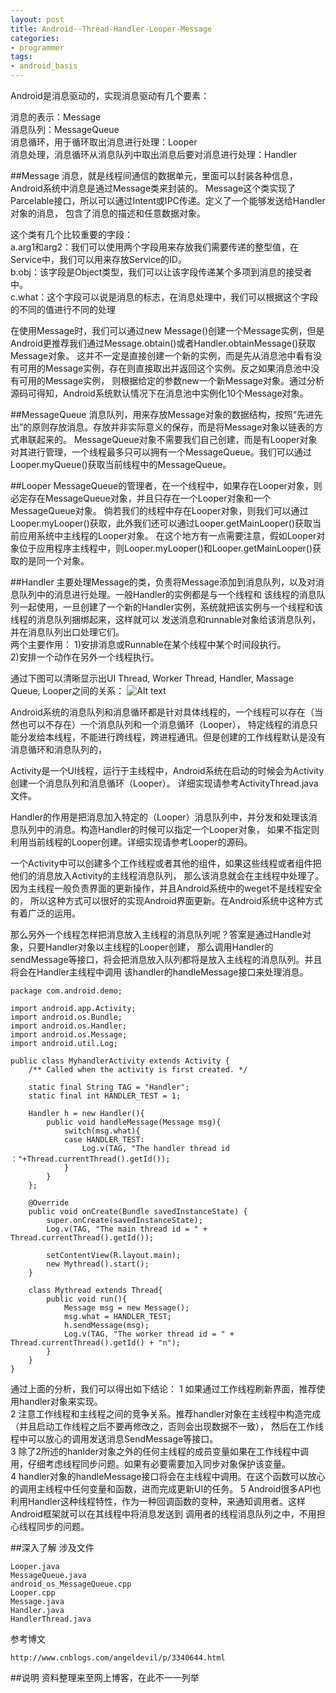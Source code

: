 ```yaml
---
layout: post
title: Android--Thread-Handler-Looper-Message
categories:
- programmer
tags:
- android_basis
---
```



Android是消息驱动的，实现消息驱动有几个要素：

消息的表示：Message		
消息队列：MessageQueue		
消息循环，用于循环取出消息进行处理：Looper		
消息处理，消息循环从消息队列中取出消息后要对消息进行处理：Handler		


##Message
消息，就是线程间通信的数据单元，里面可以封装各种信息，Android系统中消息是通过Message类来封装的。
Message这个类实现了Parcelable接口，所以可以通过Intent或IPC传递。定义了一个能够发送给Handler对象的消息，
包含了消息的描述和任意数据对象。

这个类有几个比较重要的字段：		
a.arg1和arg2：我们可以使用两个字段用来存放我们需要传递的整型值，在Service中，我们可以用来存放Service的ID。		
b.obj：该字段是Object类型，我们可以让该字段传递某个多项到消息的接受者中。	
c.what：这个字段可以说是消息的标志，在消息处理中，我们可以根据这个字段的不同的值进行不同的处理		

在使用Message时，我们可以通过new Message()创建一个Message实例，但是Android更推荐我们通过Message.obtain()或者Handler.obtainMessage()获取Message对象。
这并不一定是直接创建一个新的实例，而是先从消息池中看有没有可用的Message实例，存在则直接取出并返回这个实例。反之如果消息池中没有可用的Message实例，
则根据给定的参数new一个新Message对象。通过分析源码可得知，Android系统默认情况下在消息池中实例化10个Message对象。


##MessageQueue
消息队列，用来存放Message对象的数据结构，按照“先进先出”的原则存放消息。存放并非实际意义的保存，而是将Message对象以链表的方式串联起来的。
MessageQueue对象不需要我们自己创建，而是有Looper对象对其进行管理，一个线程最多只可以拥有一个MessageQueue。我们可以通过Looper.myQueue()获取当前线程中的MessageQueue。


##Looper
MessageQueue的管理者，在一个线程中，如果存在Looper对象，则必定存在MessageQueue对象，并且只存在一个Looper对象和一个MessageQueue对象。
倘若我们的线程中存在Looper对象，则我们可以通过Looper.myLooper()获取，此外我们还可以通过Looper.getMainLooper()获取当前应用系统中主线程的Looper对象。
在这个地方有一点需要注意，假如Looper对象位于应用程序主线程中，则Looper.myLooper()和Looper.getMainLooper()获取的是同一个对象。


##Handler
主要处理Message的类，负责将Message添加到消息队列，以及对消息队列中的消息进行处理。一般Handler的实例都是与一个线程和
该线程的消息队列一起使用，一旦创建了一个新的Handler实例，系统就把该实例与一个线程和该线程的消息队列捆绑起来，这样就可以
发送消息和runnable对象给该消息队列，并在消息队列出口处理它们。		
两个主要作用：	
1)安排消息或Runnable在某个线程中某个时间段执行。	
2)安排一个动作在另外一个线程执行。


通过下图可以清晰显示出UI Thread, Worker Thread, Handler, Massage Queue, Looper之间的关系：
![Alt text](http://zhongguomin.github.io/blog/media/images/2014/Anddroid--Thread-Handler-Looper-Message_01.png "Anddroid--Thread-Handler-Looper-Message_01.png")



Android系统的消息队列和消息循环都是针对具体线程的，一个线程可以存在（当然也可以不存在）一个消息队列和一个消息循环（Looper），
特定线程的消息只能分发给本线程，不能进行跨线程，跨进程通讯。但是创建的工作线程默认是没有消息循环和消息队列的，

Activity是一个UI线程，运行于主线程中，Android系统在启动的时候会为Activity创建一个消息队列和消息循环（Looper）。
详细实现请参考ActivityThread.java文件。

Handler的作用是把消息加入特定的（Looper）消息队列中，并分发和处理该消息队列中的消息。构造Handler的时候可以指定一个Looper对象，
如果不指定则利用当前线程的Looper创建。详细实现请参考Looper的源码。


一个Activity中可以创建多个工作线程或者其他的组件，如果这些线程或者组件把他们的消息放入Activity的主线程消息队列，
那么该消息就会在主线程中处理了。因为主线程一般负责界面的更新操作，并且Android系统中的weget不是线程安全的，
所以这种方式可以很好的实现Android界面更新。在Android系统中这种方式有着广泛的运用。

那么另外一个线程怎样把消息放入主线程的消息队列呢？答案是通过Handle对象，只要Handler对象以主线程的Looper创建，
那么调用Handler的sendMessage等接口，将会把消息放入队列都将是放入主线程的消息队列。并且将会在Handler主线程中调用
该handler的handleMessage接口来处理消息。
	
	package com.android.demo;

	import android.app.Activity;
	import android.os.Bundle;
	import android.os.Handler;
	import android.os.Message;
	import android.util.Log;

	public class MyhandlerActivity extends Activity {
		/** Called when the activity is first created. */

		static final String TAG = "Handler";
		static final int HANDLER_TEST = 1;

		Handler h = new Handler(){
			public void handleMessage(Message msg){
				switch(msg.what){
				case HANDLER_TEST:
					Log.v(TAG, "The handler thread id ："+Thread.currentThread().getId());
				}
			}
		};

		@Override
		public void onCreate(Bundle savedInstanceState) {
			super.onCreate(savedInstanceState);
			Log.v(TAG, "The main thread id = " + Thread.currentThread().getId());

			setContentView(R.layout.main);
			new Mythread().start();
		}

		class Mythread extends Thread{
			public void run(){
				Message msg = new Message();
				msg.what = HANDLER_TEST;
				h.sendMessage(msg);
				Log.v(TAG, "The worker thread id = " + Thread.currentThread().getId() + "n");
			}
		}
	}


通过上面的分析，我们可以得出如下结论：	
1	如果通过工作线程刷新界面，推荐使用handler对象来实现。	
2	注意工作线程和主线程之间的竞争关系。推荐handler对象在主线程中构造完成（并且启动工作线程之后不要再修改之，否则会出现数据不一致），
	然后在工作线程中可以放心的调用发送消息SendMessage等接口。	
3	除了2所述的hanlder对象之外的任何主线程的成员变量如果在工作线程中调用，仔细考虑线程同步问题。如果有必要需要加入同步对象保护该变量。	
4	handler对象的handleMessage接口将会在主线程中调用。在这个函数可以放心的调用主线程中任何变量和函数，进而完成更新UI的任务。	
5	Android很多API也利用Handler这种线程特性，作为一种回调函数的变种，来通知调用者。这样Android框架就可以在其线程中将消息发送到
	调用者的线程消息队列之中，不用担心线程同步的问题。	


##深入了解
涉及文件	

	Looper.java
	MessageQueue.java
	android_os_MessageQueue.cpp
	Looper.cpp
	Message.java
	Handler.java
	HandlerThread.java


参考博文	

	http://www.cnblogs.com/angeldevil/p/3340644.html


##说明
资料整理来至网上博客，在此不一一列举



